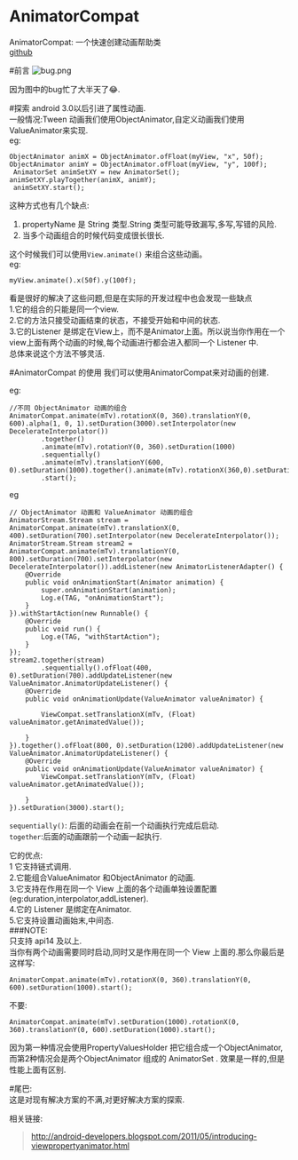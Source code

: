 # AnimatorCompat
AnimatorCompat: 一个快速创建动画帮助类   
[github](https://github.com/zzz40500/AnimatorCompat)

#前言 
![bug.png](http://upload-images.jianshu.io/upload_images/166866-817ef05ac5524819.png?imageMogr2/auto-orient/strip%7CimageView2/2/w/1240)

因为图中的bug忙了大半天了😂.
 
#探索
android 3.0以后引进了属性动画.   
一般情况:Tween 动画我们使用ObjectAnimator,自定义动画我们使用ValueAnimator来实现.   
eg:
~~~
ObjectAnimator animX = ObjectAnimator.ofFloat(myView, "x", 50f);    
ObjectAnimator animY = ObjectAnimator.ofFloat(myView, "y", 100f);   
 AnimatorSet animSetXY = new AnimatorSet(); 
animSetXY.playTogether(animX, animY);   
 animSetXY.start();
~~~
这种方式也有几个缺点:   
1. propertyName 是 String 类型.String 类型可能导致漏写,多写,写错的风险.  
2. 当多个动画组合的时候代码变成很长很长.   


这个时候我们可以使用`View.animate()` 来组合这些动画。   
eg:
~~~
myView.animate().x(50f).y(100f);
~~~
看是很好的解决了这些问题,但是在实际的开发过程中也会发现一些缺点   
1.它的组合的只能是同一个view.   
2.它的方法只接受动画结束的状态，不接受开始和中间的状态.    
3.它的Listener 是绑定在View上，而不是Animator上面。所以说当你作用在一个 view上面有两个动画的时候,每个动画进行都会进入都同一个 Listener 中.   
总体来说这个方法不够灵活.



#AnimatorCompat 的使用
我们可以使用AnimatorCompat来对动画的创建.

eg:
~~~
//不同 ObjectAnimator 动画的组合
AnimatorCompat.animate(mTv).rotationX(0, 360).translationY(0, 600).alpha(1, 0, 1).setDuration(3000).setInterpolator(new DecelerateInterpolator())
        .together() 
        .animate(mTv).rotationY(0, 360).setDuration(1000)
        .sequentially() 
        .animate(mTv).translationY(600, 0).setDuration(1000).together().animate(mTv).rotationX(360,0).setDuration(2000)
        .start(); 
~~~

eg 
~~~
// ObjectAnimator 动画和 ValueAnimator 动画的组合
AnimatorStream.Stream stream = AnimatorCompat.animate(mTv).translationX(0, 400).setDuration(700).setInterpolator(new DecelerateInterpolator());
AnimatorStream.Stream stream2 = AnimatorCompat.animate(mTv).translationY(0, 800).setDuration(700).setInterpolator(new DecelerateInterpolator()).addListener(new AnimatorListenerAdapter() {
    @Override
    public void onAnimationStart(Animator animation) {
        super.onAnimationStart(animation);
        Log.e(TAG, "onAnimationStart");
    }
}).withStartAction(new Runnable() {
    @Override
    public void run() {
        Log.e(TAG, "withStartAction");
    }
});
stream2.together(stream)
        .sequentially().ofFloat(400, 0).setDuration(700).addUpdateListener(new ValueAnimator.AnimatorUpdateListener() {
    @Override
    public void onAnimationUpdate(ValueAnimator valueAnimator) {

        ViewCompat.setTranslationX(mTv, (Float) valueAnimator.getAnimatedValue());

    }
}).together().ofFloat(800, 0).setDuration(1200).addUpdateListener(new ValueAnimator.AnimatorUpdateListener() {
    @Override
    public void onAnimationUpdate(ValueAnimator valueAnimator) {
        ViewCompat.setTranslationY(mTv, (Float) valueAnimator.getAnimatedValue());

    }
}).setDuration(3000).start();

~~~
`sequentially()`: 后面的动画会在前一个动画执行完成后启动.   
`together`:后面的动画跟前一个动画一起执行.   

它的优点:   
1 它支持链式调用.   
2.它能组合ValueAnimator 和ObjectAnimator 的动画.   
3.它支持在作用在同一个 View 上面的各个动画单独设置配置(eg:duration,interpolator,addListener).   
4.它的 Listener 是绑定在Animator.   
5.它支持设置动画始末,中间态.   
###NOTE:   
 只支持 api14 及以上.   
当你有两个动画需要同时启动,同时又是作用在同一个 View 上面的.那么你最后是这样写:  
~~~
AnimatorCompat.animate(mTv).rotationX(0, 360).translationY(0, 600).setDuration(1000).start();
~~~
不要:
~~~
AnimatorCompat.animate(mTv).setDuration(1000).rotationX(0, 360).translationY(0, 600).setDuration(1000).start();
~~~

因为第一种情况会使用PropertyValuesHolder 把它组合成一个ObjectAnimator,而第2种情况会是两个ObjectAnimator 组成的 AnimatorSet .
效果是一样的,但是性能上面有区别.


#尾巴:  
这是对现有解决方案的不满,对更好解决方案的探索.  


相关链接:
>http://android-developers.blogspot.com/2011/05/introducing-viewpropertyanimator.html
